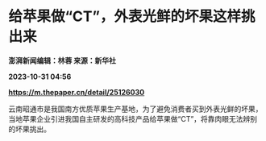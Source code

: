 # 给苹果做“CT”，外表光鲜的坏果这样挑出来
**澎湃新闻编辑：林蓉 来源：新华社**

**2023-10-31 04:56**

**https://m.thepaper.cn/detail/25126030**

云南昭通市是我国南方优质苹果生产基地，为了避免消费者买到外表光鲜的坏果，当地苹果企业引进我国自主研发的高科技产品给苹果做“CT”，将靠肉眼无法辨别的坏果挑出。